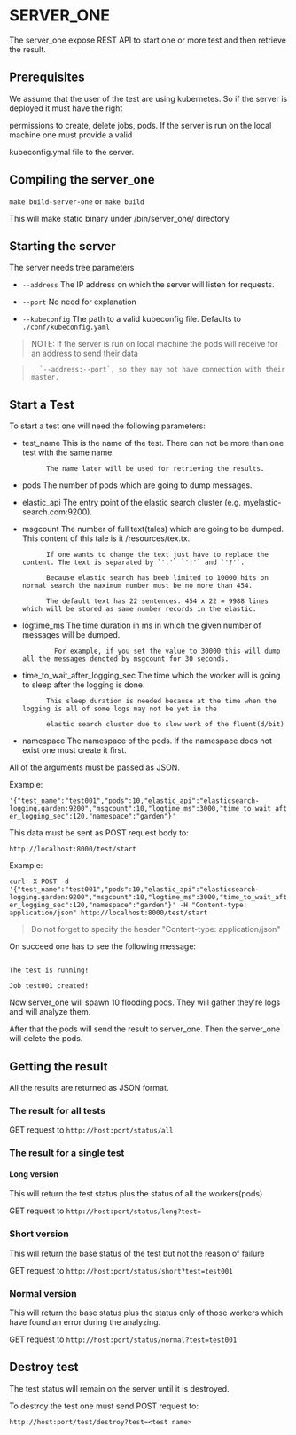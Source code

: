 # SERVER_ONE


The server_one expose REST API to start one or more test and then retrieve the result.



## Prerequisites

We assume that the user of the test are using kubernetes. So if the server is deployed it must have the right

permissions to create, delete jobs, pods. If the server is run on the local machine one must provide a valid

kubeconfig.ymal file to the server.



## Compiling the server_one

 `make build-server-one` or `make build`

 This will make static binary under /bin/server_one/ directory



## Starting the server



The server needs tree parameters

- `--address`  The IP address on which the server will listen for requests.

- `--port`  No need for explanation

- `--kubeconfig` The path to a valid kubeconfig file. Defaults to `./conf/kubeconfig.yaml`



> NOTE: If the server is run on local machine the pods will receive for an address to send their data

>       `--address:--port`, so they may not have connection with their master.



## Start a Test



To start a test one will need the following parameters:

- test_name This is the name of the test. There can not be more than one test with the same name.

            The name later will be used for retrieving the results.



- pods      The number of pods which are going to dump messages.



- elastic_api  The entry point of the elastic search cluster (e.g. myelastic-search.com:9200).



- msgcount  The number of full text(tales) which are going to be dumped. This content of this tale is it /resources/tex.tx.

            If one wants to change the text just have to replace the content. The text is separated by `'.'` `'!'` and `'?'`.

            Because elastic search has beeb limited to 10000 hits on normal search the maximum number must be no more than 454.

            The default text has 22 sentences. 454 x 22 = 9988 lines which will be stored as same number records in the elastic.



- logtime_ms  The time duration in ms in which the given number of messages will be dumped.

              For example, if you set the value to 30000 this will dump all the messages denoted by msgcount for 30 seconds.



- time_to_wait_after_logging_sec  The time which the worker will is going to sleep after the logging is done.

            This sleep duration is needed because at the time when the logging is all of some logs may not be yet in the

            elastic search cluster due to slow work of the fluent(d/bit)



- namespace  The namespace of the pods. If the namespace does not exist one must create it first.



All of the arguments must be passed as JSON.

Example:



`'{"test_name":"test001","pods":10,"elastic_api":"elasticsearch-logging.garden:9200","msgcount":10,"logtime_ms":3000,"time_to_wait_after_logging_sec":120,"namespace":"garden"}'`



This data must be sent as POST request body to:

`http://localhost:8000/test/start`



Example:

`curl -X POST -d '{"test_name":"test001","pods":10,"elastic_api":"elasticsearch-logging.garden:9200","msgcount":10,"logtime_ms":3000,"time_to_wait_after_logging_sec":120,"namespace":"garden"}' -H "Content-type: application/json" http://localhost:8000/test/start`



> Do not forget to specify the header "Content-type: application/json"



On succeed one has to see the following message:

```

The test is running!

Job test001 created!

```



Now server_one will spawn 10 flooding pods. They will gather they're logs and will analyze them. 

After that the pods will send the result to server_one. Then the server_one will delete the pods.



## Getting the result



All the results are returned as JSON format.



### The result for all tests



GET request to `http://host:port/status/all`



### The result for a single test



#### Long version

This will return the test status plus the status of all the workers(pods)

GET request to `http://host:port/status/long?test=`

### Short version

This will return the base status of the test but not the reason of failure

GET request to `http://host:port/status/short?test=test001`

### Normal version

This will return the base status plus the status only of those workers which 
have found an error during the analyzing.

GET request to `http://host:port/status/normal?test=test001`



## Destroy test



The test status will remain on the server until it is destroyed.

To destroy the test one must send POST request to:

`http://host:port/test/destroy?test=<test name>`